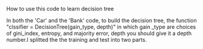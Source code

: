 How to use this code to learn decision tree



In both the 'Car' and the 'Bank' code, to build the decision tree, the function "clssifier = DecisionTree(gain_type, depth)" in which gain _type are choices of gini_index, entropy, and majority error, depth you should give it a depth number.I splitted the the training and test into two parts.
